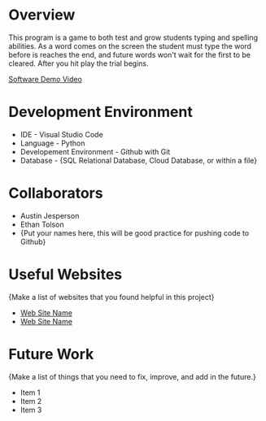 # Overview

This program is a game to both test and grow students typing and spelling abilities. As a word comes on the screen the student must type the word before is reaches the end, and future words won't wait for the first to be cleared. After you hit play the trial begins.

[Software Demo Video](http://youtube.link.goes.here)

# Development Environment

* IDE - Visual Studio Code
* Language - Python
* Developement Environment - Github with Git
* Database - {SQL Relational Database, Cloud Database, or within a file}

# Collaborators

* Austin Jesperson
* Ethan Tolson
* {Put your names here, this will be good practice for pushing code to Github}

# Useful Websites

{Make a list of websites that you found helpful in this project}
* [Web Site Name](http://url.link.goes.here)
* [Web Site Name](http://url.link.goes.here)

# Future Work

{Make a list of things that you need to fix, improve, and add in the future.}
* Item 1
* Item 2
* Item 3
